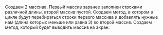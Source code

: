 Создаем 2 массива. Первый массив заранее заполнен строками различной длины, второй массив пустой. Создаем метод, в котором в цикле будут перебираться строки первого массива и добавлять нужные нам (длина которых меньше или равна 3) во второй массив. Создаем метод, который будет выводить массив на экран.
